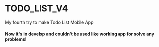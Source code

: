 # TODO_LIST_V4
My fourth try to make Todo List Mobile App

#### Now it's in develop and couldn't be used like working app for solve any problems!
